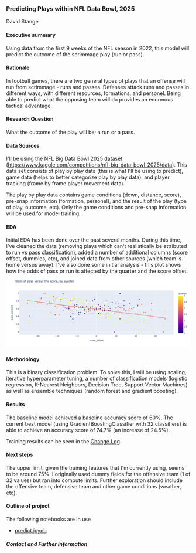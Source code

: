 ### Predicting Plays within NFL Data Bowl, 2025

David Stange

#### Executive summary

Using data from the first 9 weeks of the NFL season in 2022, this model will predict the outcome of the scrimmage play (run or pass). 

#### Rationale
In football games, there are two general types of plays that an offense will run from scrimmage - runs and passes. Defenses attack runs and passes in different ways, with different resources, formations, and personel. Being able to predict what the opposing team will do provides an enormous tactical advantage.  

#### Research Question
What the outcome of the play will be; a run or a pass. 

#### Data Sources
I'll be using the NFL Big Data Bowl 2025 dataset (https://www.kaggle.com/competitions/nfl-big-data-bowl-2025/data). This data set consists of play by play data (this is what I'll be using to predict), game data (helps to better categorize play by play data), and player tracking (frame by frame player movement data). 

The play by play data contains game conditions (down, distance, score), pre-snap information (formation, personel), and the result of the play (type of play, outcome, etc). Only the game conditions and pre-snap information will be used for model training. 


#### EDA
Initial EDA has been done over the past several months. During this time, I've cleaned the data (removing plays which can't realistically be attributed to run vs pass classification), added a number of additional columns (score offset, dummies, etc), and joined data from other sources (which team is home versus away). I've also done some initial analysis - this plot shows how the odds of pass or run is affected by the quarter and the score offset. 
![score_vs_result_by_quarter](resources/score_vs_result_by_quarter.png "score_vs_result_by_quarter")

#### Methodology
This is a binary classification problem. To solve this, I will be using scaling, iterative hyperparameter tuning, a number of classification models (logistic regression, K-Nearest Neighbors, Decision Tree, Support Vector Machines) as well as ensemble techniques (random forest and gradient boosting). 

#### Results
The baseline model achieved a baseline accuracy score of 60%. The current best model (using GradientBoostingClassifier with 32 classifiers) is able to achieve an accuracy score of 74.7% (an increase of 24.5%).

Training results can be seen in the [Change Log](changelog.md)

#### Next steps
The upper limit, given the training features that I'm currently using, seems to be around 75%. I originally used dummy fields for the offensive team (1 of 32 values) but ran into compute limits. Further exploration should include the offensive team, defensive team and other game conditions (weather, etc). 

#### Outline of project

The following notebooks are in use
- [predict.ipynb](predict.ipynb)


##### Contact and Further Information